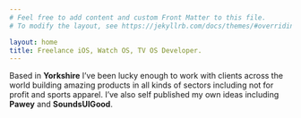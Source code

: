 ```yaml
---
# Feel free to add content and custom Front Matter to this file.
# To modify the layout, see https://jekyllrb.com/docs/themes/#overriding-theme-defaults

layout: home
title: Freelance iOS, Watch OS, TV OS Developer.
---
```


Based in **Yorkshire** I’ve been lucky enough to work with clients across the world building amazing products in all kinds of sectors including not for profit and sports apparel. I’ve also self published my own ideas including **Pawey** and **SoundsUIGood**.